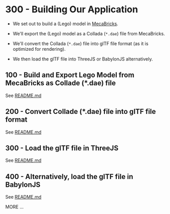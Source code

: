 # 300 - Building Our Application

- We set out to build a (Lego) model in [MecaBricks](https://www.mecabricks.com/).

- We'll export the (Lego) model as a Collada (```*.dae```) file from MecaBricks.

- We'll convert the Collada (```*.dae```) file into glTF file format (as it is optimized for rendering).

- We then load the glTF file into ThreeJS or BabylonJS alternatively.

## 100 - Build and Export Lego Model from MecaBricks as Collade (*.dae) file

See [README.md](./100/README.md)

## 200 - Convert Collade (*.dae) file into glTF file format

See [README.md](./200/README.md)

## 300 - Load the glTF file in ThreeJS

See [README.md](./300/README.md)

## 400 - Alternatively, load the glTF file in BabylonJS

See [README.md](./400/README.md)

MORE ...
